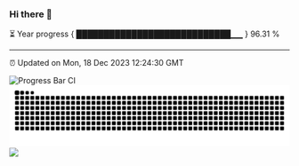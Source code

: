 ### Hi there 👋

⏳ Year progress { ████████████████████████████▁▁ } 96.31 %

---

⏰ Updated on Mon, 18 Dec 2023 12:24:30 GMT

![Progress Bar CI](https://github.com/liununu/liununu/workflows/Progress%20Bar%20CI/badge.svg)![](https://raw.githubusercontent.com/L1cardo/L1cardo/main/assets/github-contribution-grid-snake.svg)![](https://raw.githubusercontent.com/seesaws/seesaws/main/assets/github-contribution-grid-snake.svg)
